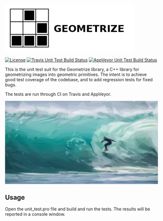[![Geometrize unit tests logo](https://github.com/Tw1ddle/geometrize-lib-unit-tests/blob/master/screenshots/logo.png?raw=true "Geometrize - library for geometrizing images into geometric primitives unit tests logo")](https://github.com/Tw1ddle/geometrize-lib)

[![License](http://img.shields.io/:license-mit-blue.svg?style=flat-square)](https://github.com/Tw1ddle/geometrize-lib-unit-tests/blob/master/LICENSE)
[![Travis Unit Test Build Status](https://img.shields.io/travis/Tw1ddle/geometrize-lib-unit-tests.svg?style=flat-square)](https://travis-ci.org/Tw1ddle/geometrize-lib-unit-tests)
[![AppVeyor Unit Test Build Status](https://ci.appveyor.com/api/projects/status/mdnoe81f8r5j601w?svg=true)](https://travis-ci.org/Tw1ddle/geometrize-lib-unit-tests)

This is the unit test suit for the Geometrize library, a C++ library for geometrizing images into geometric primitives. The intent is to achieve good test coverage of the codebase, and to add regression tests for fixed bugs.

The tests are run through CI on Travis and AppVeyor.

[![Geometrized Surfer](https://github.com/Tw1ddle/geometrize-lib-unit-tests/blob/master/screenshots/surfer_500_triangles.jpg?raw=true "Surfer, 500 triangles")](https://github.com/Tw1ddle/geometrize-lib)

## Usage

Open the unit_test.pro file and build and run the tests. The results will be reported in a console window.